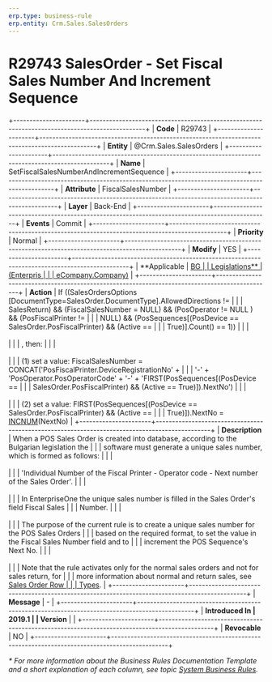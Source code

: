 ```yaml
---
erp.type: business-rule
erp.entity: Crm.Sales.SalesOrders
---
```


# R29743 SalesOrder - Set Fiscal Sales Number And Increment Sequence
+----------------------+-----------------------------------------------------------------------------------------------+
| **Code**             | R29743                                                                                        |
+----------------------+-----------------------------------------------------------------------------------------------+
| **Entity**           | @Crm.Sales.SalesOrders                                                                        |
+----------------------+-----------------------------------------------------------------------------------------------+
| **Name**             | SetFiscalSalesNumberAndIncrementSequence                                                      |
+----------------------+-----------------------------------------------------------------------------------------------+
| **Attribute**        | FiscalSalesNumber                                                                             |
+----------------------+-----------------------------------------------------------------------------------------------+
| **Layer**            | Back-End                                                                                      |
+----------------------+-----------------------------------------------------------------------------------------------+
| **Events**           | Commit                                                                                        |
+----------------------+-----------------------------------------------------------------------------------------------+
| **Priority**         | Normal                                                                                        |
+----------------------+-----------------------------------------------------------------------------------------------+
| **Modify**           | YES                                                                                           |
+----------------------+-----------------------------------------------------------------------------------------------+
| **Applicable         | [BG                                                                                           |
| Legislations**       | (Enterpris                                                                                    |
|                      | eCompany.Company)](xref:applicable-legislations)                                              |
+----------------------+-----------------------------------------------------------------------------------------------+
| **Action**           | If ((SalesOrdersOptions \[DocumentType=SalesOrder.DocumentType\].AllowedDirections !=         |
|                      | SalesReturn) && (FiscalSalesNumber = NULL) && (PosOperator != NULL ) && (PosFiscalPrinter !=  |
|                      | NULL) && (PosSequences\[(PosDevice == SalesOrder.PosFiscalPrinter) && (Active ==              |
|                      | True)\].Count() == 1))                                                                        |
|                      | <br/><br/>                                                                                    |
|                      | , then:                                                                                       |
|                      | <br/><br/>                                                                                    |
|                      | \(1\) set a value: FiscalSalesNumber = CONCAT(\'PosFiscalPrinter.DeviceRegistrationNo\' +     |
|                      | \'-\' + \'PosOperator.PosOperatorCode\' + \'-\' + \'FIRST(PosSequences\[(PosDevice ==         |
|                      | SalesOrder.PosFiscalPrinter) && (Active == True)\]).NextNo\')                                 |
|                      | <br/><br/>                                                                                    |
|                      | (2) set a value: FIRST(PosSequences\[(PosDevice == SalesOrder.PosFiscalPrinter) && (Active == |
|                      | True)\]).NextNo = [INCNUM](https://confluence.erp.net/display/techdoc/INCNUM)(NextNo)         |
+----------------------+-----------------------------------------------------------------------------------------------+
| **Description**      | When a POS Sales Order is created into database, according to the Bulgarian legislation the   |
|                      | software must generate a unique sales number, which is formed as follows:                     |
|                      | <br/><br/>                                                                                    |
|                      | \'Individual Number of the Fiscal Printer - Operator code - Next number of the Sales Order\'. |
|                      | <br/><br/>                                                                                    |
|                      | In EnterpriseOne the unique sales number is filled in the Sales Order\'s field Fiscal Sales   |
|                      | Number.                                                                                       |
|                      | <br/><br/>                                                                                    |
|                      | The purpose of the current rule is to create a unique sales number for the POS Sales Orders   |
|                      | based on the required format, to set the value in the Fiscal Sales Number field and to        |
|                      | increment the POS Sequence\'s Next No.                                                        |
|                      | <br/><br/>                                                                                    |
|                      | Note that the rule activates only for the normal sales orders and not for sales return, for   |
|                      | more information about normal and return sales, see [Sales Order Row                          |
|                      | Types](https://confluence.erp.net/display/techdoc/Sales+Order+Row+Types).                     |
+----------------------+-----------------------------------------------------------------------------------------------+
| **Message**          | \-                                                                                            |
+----------------------+-----------------------------------------------------------------------------------------------+
| **Introduced In      | 2019.1                                                                                        |
| Version**            |                                                                                               |
+----------------------+-----------------------------------------------------------------------------------------------+
| **Revocable**        | NO                                                                                            |
+----------------------+-----------------------------------------------------------------------------------------------+

*\* For more information about the Business Rules Documentation Template and a short explanation of each column, see
topic [System Business Rules](../templates/template-description-system-business-rules.md).*
